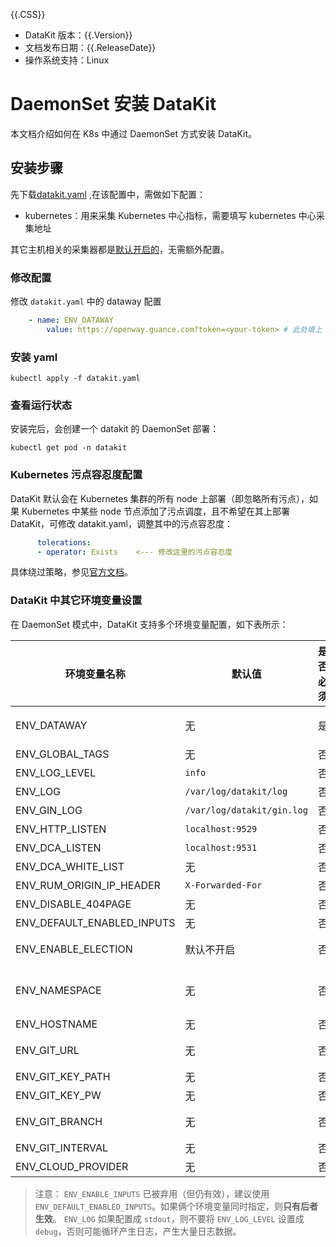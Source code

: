 {{.CSS}}

- DataKit 版本：{{.Version}}
- 文档发布日期：{{.ReleaseDate}}
- 操作系统支持：Linux

# DaemonSet 安装 DataKit 

本文档介绍如何在 K8s 中通过 DaemonSet 方式安装 DataKit。

## 安装步骤 

先下载[datakit.yaml](https://static.guance.com/datakit/datakit.yaml) ,在该配置中，需做如下配置：

- kubernetes：用来采集 Kubernetes 中心指标，需要填写 kubernetes 中心采集地址

其它主机相关的采集器都是[默认开启的](datakit-conf-how-to#764ffbc2)，无需额外配置。

### 修改配置

修改 `datakit.yaml` 中的 dataway 配置

```yaml
	- name: ENV_DATAWAY
		value: https://openway.guance.com?token=<your-token> # 此处填上 dataway 真实地址
```

### 安装 yaml

```shell
kubectl apply -f datakit.yaml
```

### 查看运行状态

安装完后，会创建一个 datakit 的 DaemonSet 部署：

```shell
kubectl get pod -n datakit
```

### Kubernetes 污点容忍度配置

DataKit 默认会在 Kubernetes 集群的所有 node 上部署（即忽略所有污点），如果 Kubernetes 中某些 node 节点添加了污点调度，且不希望在其上部署 DataKit，可修改 datakit.yaml，调整其中的污点容忍度：

```yaml
      tolerations:
      - operator: Exists    <--- 修改这里的污点容忍度
```

具体绕过策略，参见[官方文档](https://kubernetes.io/docs/concepts/scheduling-eviction/taint-and-toleration)。

### DataKit 中其它环境变量设置

在 DaemonSet 模式中，DataKit 支持多个环境变量配置，如下表所示：

| 环境变量名称               | 默认值                     | 是否必须 | 说明                                                                                                               |
| ---------                  | ---                        | ------   | ----                                                                                                               |
| ENV_DATAWAY                | 无                         | 是       | 可配置多个 dataway，以英文逗号分割，如 `https://openway.guance.com?token=xxx,https://openway.guance.com?token=yyy` |
| ENV_GLOBAL_TAGS            | 无                         | 否       | 全局 tag，多个 tag 之间以英文逗号分割，如 `tag1=val,tag2=val2`                                                     |
| ENV_LOG_LEVEL              | `info`                     | 否       | 可选值 `info/debug`                                                                                                |
| ENV_LOG                    | `/var/log/datakit/log`     | 否       | 如果改成 `stdout`，日志将不写文件，而是终端输出                                                                    |
| ENV_GIN_LOG                | `/var/log/datakit/gin.log` | 否       | 如果改成 `stdout`，日志将不写文件，而是终端输出                                                                    |
| ENV_HTTP_LISTEN            | `localhost:9529`           | 否       | 可修改改地址，使得外部可以调用 [DataKit 接口](apis)                                                                |
| ENV_DCA_LISTEN             | `localhost:9531`           | 否       | 可修改改地址，使得 [DCA](dca) 客户端能管理该 DataKit                                                               |
| ENV_DCA_WHITE_LIST         | 无                         | 否       | 配置 DCA 白名单，以英文逗号分隔                                                                                    |
| ENV_RUM_ORIGIN_IP_HEADER   | `X-Forwarded-For`          | 否       | RUM 专用                                                                                                           |
| ENV_DISABLE_404PAGE        | 无                         | 否       | 禁用 DataKit 404 页面（公网部署 DataKit RUM 时常用）                                                               |
| ENV_DEFAULT_ENABLED_INPUTS | 无                         | 否       | 默认开启[采集器列表](datakit-conf-how-to#764ffbc2)，以英文逗号分割，如 `cpu,mem,disk`。                                                            |
| ENV_ENABLE_ELECTION        | 默认不开启                 | 否       | 开启[选举](election)，默认不开启，如需开启，给该环境变量任意一个非空字符串值即可                                   |
| ENV_NAMESPACE              | 无                         | 否       | DataKit 所在的命名空间，默认为空表示不区分命名空间，接收任意非空字符串，如 `dk-namespace-example`。如果开启了选举，可以通过此环境变量指定工作空间。                  |
| ENV_HOSTNAME               | 无                         | 否       | 默认为本地主机名，可安装时指定，如， `dk-your-hostname`                                                            |
| ENV_GIT_URL                 | 无                         | 否       | 管理配置文件的远程 git repo 地址。（如 `http://username:password@github.com/username/repository.git`）  |
| ENV_GIT_KEY_PATH            | 无                         | 否       | 本地 PrivateKey 的全路径。（如 `/Users/username/.ssh/id_rsa`）                                        |
| ENV_GIT_KEY_PW              | 无                         | 否       | 本地 PrivateKey 的使用密码。（如 `passwd`）                                                           |
| ENV_GIT_BRANCH              | 无                         | 否       | 指定拉取的分支。<stong>为空则是默认</strong>，默认是远程指定的主分支，一般是 `master`。                      |
| ENV_GIT_INTERVAL            | 无                         | 否       | 定时拉取的间隔。（如 `1m`）                                                                           |
| ENV_CLOUD_PROVIDER          | 无                         | 否       | 支持安装阶段填写云厂商(`aliyun/aws/tencent/hwcloud/azure`)                                            |

> 注意：
>  `ENV_ENABLE_INPUTS` 已被弃用（但仍有效），建议使用 `ENV_DEFAULT_ENABLED_INPUTS`。如果俩个环境变量同时指定，则**只有后者生效**。
>  `ENV_LOG` 如果配置成 `stdout`，则不要将 `ENV_LOG_LEVEL` 设置成 `debug`，否则可能循环产生日志，产生大量日志数据。
